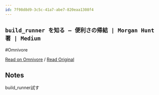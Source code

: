 ```yaml
---
id: 7f98d8d9-3c5c-41a7-abe7-820eaa1308f4
---
```


## `build_runner を知る — 便利さの帰結 | Morgan Hunt 著 | Medium`
#Omnivore

[Read on Omnivore](https://omnivore.app/me/build-runner-morgan-hunt-medium-19034708368) / [Read Original](https://medium.com/@mrgnhnt96/getting-to-know-build-runner-the-consequences-of-convenience-0b5654756e3b)

## Notes

build_runner試す


